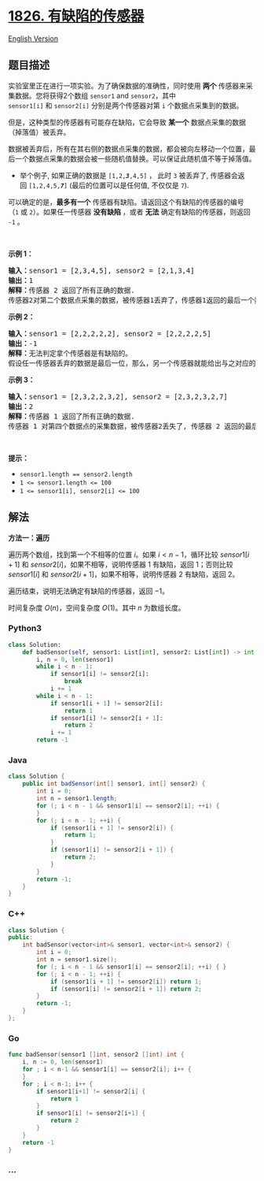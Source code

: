# [1826. 有缺陷的传感器](https://leetcode.cn/problems/faulty-sensor)

[English Version](/solution/1800-1899/1826.Faulty%20Sensor/README_EN.md)

## 题目描述

<!-- 这里写题目描述 -->

<p>实验室里正在进行一项实验。为了确保数据的准确性，同时使用 <strong>两个</strong> 传感器来采集数据。您将获得2个数组 <code>sensor1</code> and <code>sensor2</code>，其中 <code>sensor1[i]</code> 和 <code>sensor2[i]</code> 分别是两个传感器对<span style="">第 <code>i</code> 个</span>数据点采集到的数据。</p>

<p>但是，这种类型的传感器有可能存在缺陷，它会导致 <strong>某一个</strong> 数据点采集的数据（掉落值）被丢弃。</p>

<p>数据被丢弃后，所有在其右侧的数据点采集的数据，都会被向左移动一个位置，最后一个数据点采集的数据会被一些随机值替换。可以保证此随机值不等于掉落值。</p>

<ul>
	<li>举个例子, 如果正确的数据是 <code>[1,2,<em><strong>3</strong></em>,4,5]</code> ， 此时 <code>3</code> 被丢弃了, 传感器会返回 <code>[1,2,4,5,<em><strong>7</strong></em>]</code> (最后的位置可以是任何值, 不仅仅是 <code>7</code>).</li>
</ul>

<p>可以确定的是，<strong>最多有一个</strong> 传感器有缺陷。请返回这个有缺陷的传感器的编号 （<code>1</code> 或 <code>2</code>）。如果任一传感器 <strong>没有缺陷</strong> ，或者 <strong>无法</strong> 确定有缺陷的传感器，则返回 <code>-1</code> 。</p>

<p> </p>

<p><strong>示例 1：</strong></p>

<pre>
<strong>输入：</strong>sensor1 = [2,3,4,5], sensor2 = [2,1,3,4]
<strong>输出：</strong>1
<strong>解释：</strong>传感器 2 返回了所有正确的数据.
传感器2对第二个数据点采集的数据，被传感器1丢弃了，传感器1返回的最后一个数据被替换为 5 。</pre>

<p><strong>示例 2：</strong></p>

<pre>
<strong>输入：</strong>sensor1 = [2,2,2,2,2], sensor2 = [2,2,2,2,5]
<strong>输出：</strong>-1
<strong>解释：</strong>无法判定拿个传感器是有缺陷的。
假设任一传感器丢弃的数据是最后一位，那么，另一个传感器就能给出与之对应的输出。
</pre>

<p><strong>示例 3：</strong></p>

<pre>
<strong>输入：</strong>sensor1 = [2,3,2,2,3,2], sensor2 = [2,3,2,3,2,7]
<strong>输出：</strong>2
<strong>解释：</strong>传感器 1 返回了所有正确的数据.
传感器 1 对第四个数据点的采集数据，被传感器2丢失了, 传感器 2 返回的最后一个数据被替换为 7 。
</pre>

<p> </p>

<p><strong>提示：</strong></p>

<ul>
	<li><code>sensor1.length == sensor2.length</code></li>
	<li><code>1 <= sensor1.length <= 100</code></li>
	<li><code>1 <= sensor1[i], sensor2[i] <= 100</code></li>
</ul>

## 解法

<!-- 这里可写通用的实现逻辑 -->

**方法一：遍历**

遍历两个数组，找到第一个不相等的位置 $i$。如果 $i \lt n - 1$，循环比较 $sensor1[i + 1]$ 和 $sensor2[i]$，如果不相等，说明传感器 $1$ 有缺陷，返回 $1$；否则比较 $sensor1[i]$ 和 $sensor2[i + 1]$，如果不相等，说明传感器 $2$ 有缺陷，返回 $2$。

遍历结束，说明无法确定有缺陷的传感器，返回 $-1$。

时间复杂度 $O(n)$，空间复杂度 $O(1)$。其中 $n$ 为数组长度。

<!-- tabs:start -->

### **Python3**

<!-- 这里可写当前语言的特殊实现逻辑 -->

```python
class Solution:
    def badSensor(self, sensor1: List[int], sensor2: List[int]) -> int:
        i, n = 0, len(sensor1)
        while i < n - 1:
            if sensor1[i] != sensor2[i]:
                break
            i += 1
        while i < n - 1:
            if sensor1[i + 1] != sensor2[i]:
                return 1
            if sensor1[i] != sensor2[i + 1]:
                return 2
            i += 1
        return -1
```

### **Java**

<!-- 这里可写当前语言的特殊实现逻辑 -->

```java
class Solution {
    public int badSensor(int[] sensor1, int[] sensor2) {
        int i = 0;
        int n = sensor1.length;
        for (; i < n - 1 && sensor1[i] == sensor2[i]; ++i) {
        }
        for (; i < n - 1; ++i) {
            if (sensor1[i + 1] != sensor2[i]) {
                return 1;
            }
            if (sensor1[i] != sensor2[i + 1]) {
                return 2;
            }
        }
        return -1;
    }
}
```

### **C++**

```cpp
class Solution {
public:
    int badSensor(vector<int>& sensor1, vector<int>& sensor2) {
        int i = 0;
        int n = sensor1.size();
        for (; i < n - 1 && sensor1[i] == sensor2[i]; ++i) { }
        for (; i < n - 1; ++i) {
            if (sensor1[i + 1] != sensor2[i]) return 1;
            if (sensor1[i] != sensor2[i + 1]) return 2;
        }
        return -1;
    }
};
```

### **Go**

```go
func badSensor(sensor1 []int, sensor2 []int) int {
	i, n := 0, len(sensor1)
	for ; i < n-1 && sensor1[i] == sensor2[i]; i++ {
	}
	for ; i < n-1; i++ {
		if sensor1[i+1] != sensor2[i] {
			return 1
		}
		if sensor1[i] != sensor2[i+1] {
			return 2
		}
	}
	return -1
}
```

### **...**

```

```

<!-- tabs:end -->

